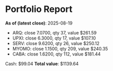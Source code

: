 # Portfolio Report
**As of (latest close)**: 2025-08-19

- ARQ: close 7.0700, qty 37, value $261.59
- UPXI: close 6.3000, qty 17, value $107.10
- SERV: close 9.6200, qty 26, value $250.12
- MYOMO: close 1.1500, qty 209, value $240.35
- CABA: close 1.6200, qty 112, value $181.44

Cash: $99.04
**Total value**: $1139.64